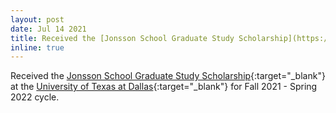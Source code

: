 ```yaml
---
layout: post
date: Jul 14 2021
title: Received the [Jonsson School Graduate Study Scholarship](https://engineering.utdallas.edu/academics/graduate-education/fellowships/jonsson-school-1000-graduate-study-scholarship/){:target="_blank"} from the [University of Texas at Dallas](https://www.utdallas.edu){:target="_blank"}.
inline: true
---
```


Received the [Jonsson School Graduate Study Scholarship](https://engineering.utdallas.edu/academics/graduate-education/fellowships/jonsson-school-1000-graduate-study-scholarship/){:target="_blank"} at the [University of Texas at Dallas](https://www.utdallas.edu){:target="_blank"} for Fall 2021 - Spring 2022 cycle.
